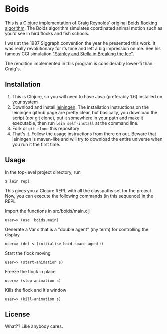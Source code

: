 Boids
=====
This is a Clojure implementation of Craig Reynolds' original [Boids
flocking algorithm](http://www.red3d.com/cwr/boids/).  The Boids
algorithm simulates coordinated animal motion such as you'd see in
bird flocks and fish schools.

I was at the 1987 Siggraph convention the year he presented this
work. It was really revolutionary for its time and left a big
impression on me.  See his famous CGI simulation ["Stanley and Stella
in Breaking the
Ice"](http://www.youtube.com/watch?v=3bTqWsVqyzE&NR=1).

The rendition implemented in this program is considerably lower-fi
than Craig's.

Installation
------------
1. This is Clojure, so you will need to have Java (preferably 1.6)
installed on your system
2. Download and install
[leiningen](http://github.com/technomancy/leiningen).  The
installation instructions on the leiningen github page are pretty
clear, but basically, you download the script (_not_ git clone), put
it somewhere in your path and make it executable, then run  `lein
self-install` at the command line.
3. Fork or `git clone` this repository
4. That's it.  Follow the usage instructions from there on out.
Beware that leiningen is maven-like and will try to download the entire
universe when you run it the first time.


Usage
-----
In the top-level project directory, run

    $ lein repl

This gives you a Clojure REPL with all the classpaths set for the
project. Now, you can execute the following commands (in this sequence) in the
REPL

Import the functions in src/boids/main.clj

    user=> (use 'boids.main)

Generate a Var s that is a "double agent" (my term) for controlling the display

    user=> (def s (initialise-boid-space-agent)) 
	       
Start the flock moving

    user=> (start-animation s) 

Freeze the flock in place

    user=> (stop-animation s) 

Kills the flock and it's window

    user=> (kill-animation s) 

License
-------
What??  Like anybody cares.
